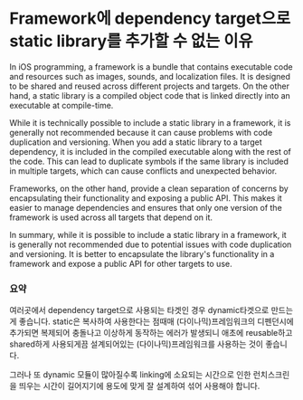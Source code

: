 # Framework에 dependency target으로 static library를 추가할 수 없는 이유

In iOS programming, a framework is a bundle that contains executable code and resources such as images, sounds, and localization files. It is designed to be shared and reused across different projects and targets. On the other hand, a static library is a compiled object code that is linked directly into an executable at compile-time.

While it is technically possible to include a static library in a framework, it is generally not recommended because it can cause problems with code duplication and versioning. When you add a static library to a target dependency, it is included in the compiled executable along with the rest of the code. This can lead to duplicate symbols if the same library is included in multiple targets, which can cause conflicts and unexpected behavior.

Frameworks, on the other hand, provide a clean separation of concerns by encapsulating their functionality and exposing a public API. This makes it easier to manage dependencies and ensures that only one version of the framework is used across all targets that depend on it.

In summary, while it is possible to include a static library in a framework, it is generally not recommended due to potential issues with code duplication and versioning. It is better to encapsulate the library's functionality in a framework and expose a public API for other targets to use.

### 요약

여러곳에서 dependency target으로 사용되는 타겟인 경우 dynamic타겟으로 만드는게 좋습니다. static은 복사하여 사용한다는 점때매 (다이나믹)프레임워크의 디펜던시에 추가되면 복제되어 충돌나고 이상하게 동작하는 에러가 발생되니 애초에 reusable하고 shared하게 사용되게끔 설계되어있는 (다이나믹)프레임워크를 사용하는 것이 좋습니다.

그러나 또 dynamic 모듈이 많아질수록 linking에 소요되는 시간으로 인한 런치스크린을 띄우는 시간이 길어지기에 용도에 맞게 잘 설계하여 섞어 사용해야 합니다.